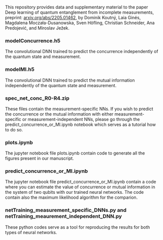 This repository provides data and supplementary material to the paper Deep learning of quantum entanglement from incomplete measurements, preprint:  <a href="https://arxiv.org/abs/2205.01462">arxiv.org/abs/2205.01462</a>, 
by Dominik Koutný, Laia Ginés, Magdalena Moczała-Dusanowska, Sven Höfling, Christian Schneider, Ana Predojević, and Miroslav Ježek.

<h3>
modelConcurrence.h5
</h3>
The convolutional DNN trained to predict the concurrence independently of the quantum state and measurement.

<h3>
modelMI.h5
</h3>
The convolutional DNN trained to predict the mutual information independently of the quantum state and measurement.

<h3>
spec_net_conc_R0-R4.zip
</h3>
These files contain the measurement-specific NNs. If you wish to predict the concurrence or the mutual information with either measurement-specific or measurement-independent NNs, please go through the predict_concurrence_or_MI.ipynb notebook which serves as a tutorial how to do so.

<h3>
plots.ipynb
</h3>
The jupyter notebook file plots.ipynb contain code to generate all the figures present in our manuscript. 

<h3>
predict_concurrence_or_MI.ipynb
</h3>
The jupyter notebook file predict_concurrence_or_MI.ipynb contain a code where you can estimate the value of concurrence or mutual information
in the system of two qubits with our trained neural networks. The code contain also the maximum likelihood algorithm for the comparion.

<h3>
netTraining_measurement_specific_DNNs.py and  netTraining_meaurement_independent_DNN.py
</h3>

These python codes serve as a tool for reproducing the results for both types of neural networks.

